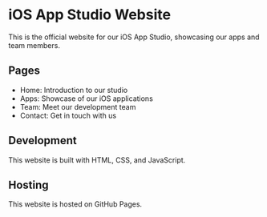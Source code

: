 # iOS App Studio Website

This is the official website for our iOS App Studio, showcasing our apps and team members.

## Pages
- Home: Introduction to our studio
- Apps: Showcase of our iOS applications
- Team: Meet our development team
- Contact: Get in touch with us

## Development
This website is built with HTML, CSS, and JavaScript.

## Hosting
This website is hosted on GitHub Pages.
